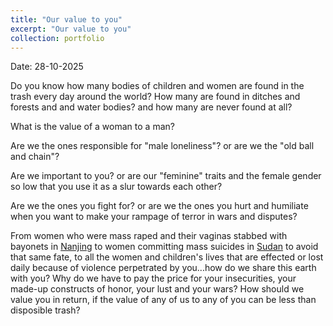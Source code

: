 ```yaml
---
title: "Our value to you"
excerpt: "Our value to you"
collection: portfolio
---
```


Date: 28-10-2025

Do you know how many bodies of children and women are found in the trash every day around the world? How many are found in ditches and forests and and water bodies? and how many are never found at all?

What is the value of a woman to a man?

Are we the ones responsible for "male loneliness"? or are we the "old ball and chain"?

Are we important to you? or are our "feminine" traits and the female gender so low that you use it as a slur towards each other?

Are we the ones you fight for? or are we the ones you hurt and humiliate when you want to make your rampage of terror in wars and disputes?


From women who were mass raped and their vaginas stabbed with bayonets in [Nanjing](https://en.wikipedia.org/wiki/Nanjing_Massacre) to women committing mass suicides in [Sudan](https://www.darfurwomenaction.org/press_release/over-120-civilians-killed-and-over-130-women-committed-suicide-to-escape-rape-by-rsf/) to avoid that same fate, to all the women and children's lives that are effected or lost daily because of violence perpetrated by you...how do we share this earth with you? Why do we have to pay the price for your insecurities, your made-up constructs of honor, your lust and your wars? How should we value you in return, if the value of any of us to any of you can be less than disposible trash? 
